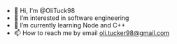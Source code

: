 - 👋 Hi, I’m @OliTuck98
- 👀 I’m interested in software engineering
- 🌱 I’m currently learning Node and C++
- 📫 How to reach me by email oli.tucker98@gmail.com
